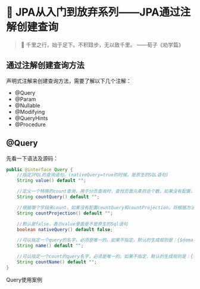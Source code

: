 # :sunrise: JPA从入门到放弃系列——JPA通过注解创建查询

> :pushpin: 千里之行，始于足下。不积跬步，无以致千里。 ——荀子《劝学篇》

## 通过注解创建查询方法

声明式注解来创建查询方法，需要了解以下几个注解：

- @Query
- @Param
- @Nullable
- @Modifying
- @QueryHints
- @Procedure

## @Query

先看一下语法及源码：

```java
public @interface Query {
	//指定JPQL的查询语句。(nativeQuery=true的时候，是原生的SQL语句)
	String value() default "";

    //定义一个特殊的count查询，用于分页查询时，查找页面元素的总个数。如果没有配置，将根据方法名派生一个count查询。
	String countQuery() default "";

	//根据哪个字段来count，如果没有配置countQuery和countProjection，将根据方法名派生count查询
	String countProjection() default "";

	//默认是false，表示value里面是不是原生的Sql语句
	boolean nativeQuery() default false;

	//可以指定一个query的名字，必须是唯一的。如果不指定，默认的生成规则是：{$domainClass}.${queryMethodName}
	String name() default "";

    //可以指定一个count的query名字，必须是唯一的。如果不指定，默认的生成规则是：{$domainClass}.${queryMethodName}
	String countName() default "";
}
```

Query使用案例